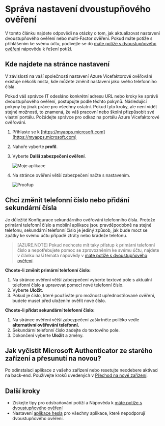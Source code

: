 <properties
    pageTitle="Správa nastavení dvoustupňového ověření | Microsoft Azure"
    description="Správa používání Azure Vícefaktorové ověřování, včetně změny kontaktních informací nebo konfiguraci vašeho zařízení."
    services="multi-factor-authentication"
    keywords = "vícefaktorové ověřování klienta, ověřování problém, ID korelace"
    documentationCenter=""
    authors="kgremban"
    manager="femila"
    editor="yossib"/>

<tags
    ms.service="multi-factor-authentication"
    ms.workload="identity"
    ms.tgt_pltfrm="na"
    ms.devlang="na"
    ms.topic="article"
    ms.date="10/10/2016"
    ms.author="kgremban"/>

# <a name="manage-your-settings-for-two-step-verification"></a>Správa nastavení dvoustupňového ověření

V tomto článku najdete odpovědi na otázky o tom, jak aktualizovat nastavení dvoustupňového ověření nebo multi-Factor ověření. Pokud máte potíže s přihlášením ke svému účtu, podívejte se do [máte potíže s dvoustupňového ověření](multi-factor-authentication-end-user-troubleshoot.md) nápovědu k řešení potíží.


## <a name="where-to-find-the-settings-page"></a>Kde najdete na stránce nastavení
V závislosti na vaší společnosti nastavení Azure Vícefaktorové ověřování existuje několik místa, kde můžete změnit nastavení jako svého telefonního čísla.

Pokud váš správce IT odesláno konkrétní adresu URL nebo kroky ke správě dvoustupňového ověření, postupujte podle těchto pokynů. Následující pokyny by jinak práce pro všechny ostatní. Pokud tyto kroky, ale není vidět stejné možnosti, to znamená, že váš pracovní nebo školní přizpůsobit své vlastní portálu. Požádejte správce pro odkaz na portálu Azure Vícefaktorové ověřování.


1. Přihlaste se k [https://myapps.microsoft.com](https://myapps.microsoft.com)  
2. Nahoře vyberte **profil**.  
3. Vyberte **Další zabezpečení ověření**.  

    ![Moje aplikace](./media/multi-factor-authentication-end-user-manage/myapps1.png)

4. Na stránce ověření větší zabezpečení načte s nastavením.

    ![Proofup](./media/multi-factor-authentication-end-user-manage-myapps/proofup.png)


## <a name="i-want-to-change-my-phone-number-or-add-a-secondary-number"></a>Chci změnit telefonní číslo nebo přidání sekundární čísla

Je důležité Konfigurace sekundárního ověřování telefonního čísla.  Protože primární telefonní číslo a mobilní aplikace jsou pravděpodobně na stejné telefonu, sekundární telefonní číslo je jediný způsob, jak bude moct se zpátky ke svému účtu případě ztráty nebo krádeže telefonu.

> [AZURE.NOTE]
> Pokud nechcete mít taky přístup k primární telefonní číslo a nepotřebujete pomoc se zprovozněním ke svému účtu, najdete v článku naší témata nápovědy v [máte potíže s dvoustupňového ověření](multi-factor-authentication-end-user-troubleshoot.md).

**Chcete-li změnit primární telefonní číslo:**  

1. Na stránce ověření větší zabezpečení vyberte textové pole s aktuální telefonní číslo a upravovat pomocí nové telefonní číslo.  
2. Vyberte **Uložit**.  
3. Pokud je číslo, které používáte pro možnost upřednostňované ověření, budete muset před uložením ověřit nové číslo.  


**Chcete-li přidat sekundární telefonní číslo:**  

1. Na stránce ověření větší zabezpečení zaškrtněte políčko vedle **alternativní ověřování telefonní.**  
2. Sekundární telefonní číslo zadejte do textového pole.  
3. Dokončení vyberte **Uložit** a změny.  


## <a name="how-do-i-clean-up-microsoft-authenticator-from-my-old-device-and-move-to-a-new-one"></a>Jak vyčistit Microsoft Authenticator ze starého zařízení a přesunutí na novou?
Po odinstalaci aplikace z vašeho zařízení nebo resetujte neodebere aktivaci na back-end. Používejte kroků uvedených v [Přechod na nové zařízení](multi-factor-authentication-microsoft-authenticator.md#how-to-move-to-the-new-microsoft-authenticator-app).

## <a name="next-steps"></a>Další kroky
- Získejte tipy pro odstraňování potíží a Nápověda k [máte potíže s dvoustupňového ověření](multi-factor-authentication-end-user-troubleshoot.md)
- Nastavení [aplikace hesla](multi-factor-authentication-end-user-app-passwords.md) pro všechny aplikace, které nepodporují dvoustupňového ověření.
